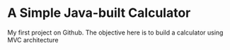 # A Simple Java-built Calculator
My first project on Github. The objective here is to build a calculator using MVC architecture
